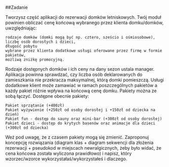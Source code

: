 ##Zadanie


Tworzysz część aplikacji do rezerwacji domków letniskowych. Twój moduł powinien 
obliczać cenę końcową wybranego przez klienta domku/domków, uwzględniając:

    rodzaje domków (domki mogą być np. cztero, sześcio i ośmiosobowe),
    liczbę osób dorosłych i dzieci,
    długość pobytu
    wybrane przez klienta dodatkowe usługi oferowane przez firmę w formie pakietów,
    możliwą zniżkę promocyjną.

Rodzaje dostępnych domków i ich ceny na dany sezon ustala manager. 
Aplikacja powinna sprawdzać, czy liczba osób deklarowanych do zamieszkania 
nie przekracza maksymalnej, którą domki pomieszczą. 
Usługi dodatkowe klient może zamawiać w ramach poszczególnych pakietów 
a każdy pakiet różnie wpływa na końcową cenę domku. 
Pakiety można ze sobą łączyć. Dostępne obecnie pakiety:

    Pakiet sprzątanie (+400zł)
    Pakiet wyżywienie (+250zł od osoby dorosłej i +150zł od dziecka na dzień)
    Pakiet fun - dostęp do sauny oraz mini-bar (+300zł od osoby dorosłej)
    Pakiet dzieci - dostęp do krytych basenów oraz animacje dla dzieci (+300zł od dziecka)

Weź pod uwagę, że z czasem pakiety mogą się zmienić. 
Zaproponuj koncepcję rozwiązania (diagram klas + diagram sekwencji 
dla złożenia rezerwacji + pseudokod w miejscach newralgicznych, 
żeby było widać, że cena końcowa została wyliczona prawidłowo) i napisz,
który wzorzec/wzorce wykorzystałaś/wykorzystałeś i dlaczego.
